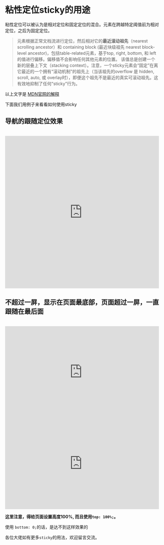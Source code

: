 # 粘性定位sticky的用途

粘性定位可以被认为是相对定位和固定定位的混合。元素在跨越特定阈值前为相对定位，之后为固定定位。

>元素根据正常文档流进行定位，然后相对它的**最近滚动祖先**（nearest scrolling ancestor）和 containing block (最近块级祖先 nearest block-level ancestor)，包括table-related元素，基于top, right, bottom, 和 left的值进行偏移。偏移值不会影响任何其他元素的位置。
该值总是创建一个新的层叠上下文（stacking context）。注意，一个sticky元素会“固定”在离它最近的一个拥有“滚动机制”的祖先上（当该祖先的overflow 是 hidden, scroll, auto, 或 overlay时），即便这个祖先不是最近的真实可滚动祖先。这有效地抑制了任何“sticky”行为。

以上文字是 [MDN官网的解释](https://developer.mozilla.org/zh-CN/docs/Web/CSS/position)

下面我们用例子来看看如何使用sticky

## 导航的跟随定位效果

<br />
<iframe height="500" style="width: 100%;" scrolling="no" title="" src="https://codepen.io/347830076/embed/GRmgyvw?defaultTab=html%2Cresult" frameborder="no" loading="lazy" allowtransparency="true" allowfullscreen="true">
  See the Pen <a href="https://codepen.io/347830076/pen/GRmgyvw">
  </a> by cylyiou (<a href="https://codepen.io/347830076">@347830076</a>)
  on <a href="https://codepen.io">CodePen</a>.
</iframe>

## 不超过一屏，显示在页面最底部，页面超过一屏，一直跟随在最后面
<br />
<iframe height="300" style="width: 100%;" scrolling="no" title="" src="https://codepen.io/347830076/embed/BaRyJOX?defaultTab=html%2Cresult" frameborder="no" loading="lazy" allowtransparency="true" allowfullscreen="true">
  See the Pen <a href="https://codepen.io/347830076/pen/BaRyJOX">
  </a> by cylyiou (<a href="https://codepen.io/347830076">@347830076</a>)
  on <a href="https://codepen.io">CodePen</a>.
</iframe>

<iframe height="300" style="width: 100%;" scrolling="no" title="sticky跟随底部2" src="https://codepen.io/347830076/embed/VwbYyEG?defaultTab=html%2Cresult" frameborder="no" loading="lazy" allowtransparency="true" allowfullscreen="true">
  See the Pen <a href="https://codepen.io/347830076/pen/VwbYyEG">
  sticky跟随底部2</a> by cylyiou (<a href="https://codepen.io/347830076">@347830076</a>)
  on <a href="https://codepen.io">CodePen</a>.
</iframe>

**这里注意，得给页面设置高度100%, 而且使用`top: 100%;`。**

使用 `bottom: 0;`的话，是达不到这样效果的

各位大佬如有更多`sticky`的用法，欢迎留言交流。

<Vssue :options="{ locale: 'zh' }"  />